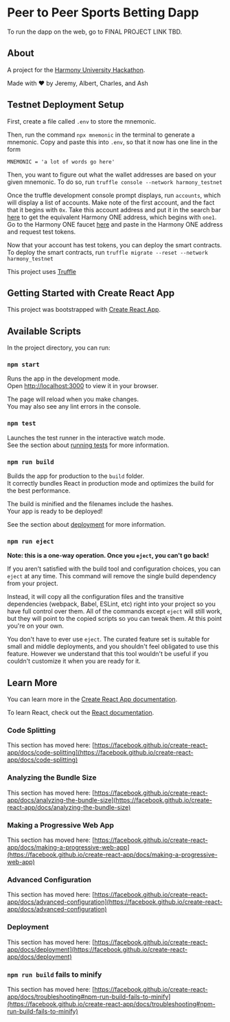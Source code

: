# Peer to Peer Sports Betting Dapp

To run the dapp on the web, go to FINAL PROJECT LINK TBD.

## About
A project for the [Harmony University Hackathon](https://taikai.network/en/harmonyprotocol/hackathons/hackthefuture/overview).

Made with ❤ by Jeremy, Albert, Charles, and Ash

## Testnet Deployment Setup
First, create a file called `.env` to store the mnemonic.

Then, run the command `npx mnemonic` in the terminal to generate a mnemonic. Copy and paste this into `.env`, so that it now has one line in the form
```
MNEMONIC = 'a lot of words go here'
```
Then, you want to figure out what the wallet addresses are based on your given mnemonic. To do so, run `truffle console --network harmony_testnet`

Once the truffle development console prompt displays, run `accounts`, which will display a list of accounts. Make note of the first account, and the fact that it begins with `0x`. Take this account address and put it in the search bar [here](https://explorer.pops.one/) to get the equivalent Harmony ONE address, which begins with `one1`. Go to the Harmony ONE faucet [here](https://faucet.pops.one/) and paste in the Harmony ONE address and request test tokens.

Now that your account has test tokens, you can deploy the smart contracts. To deploy the smart contracts, run `truffle migrate --reset --network harmony_testnet`

This project uses [Truffle](https://trufflesuite.com/truffle/)

## Getting Started with Create React App

This project was bootstrapped with [Create React App](https://github.com/facebook/create-react-app).

## Available Scripts

In the project directory, you can run:

### `npm start`

Runs the app in the development mode.\
Open [http://localhost:3000](http://localhost:3000) to view it in your browser.

The page will reload when you make changes.\
You may also see any lint errors in the console.

### `npm test`

Launches the test runner in the interactive watch mode.\
See the section about [running tests](https://facebook.github.io/create-react-app/docs/running-tests) for more information.

### `npm run build`

Builds the app for production to the `build` folder.\
It correctly bundles React in production mode and optimizes the build for the best performance.

The build is minified and the filenames include the hashes.\
Your app is ready to be deployed!

See the section about [deployment](https://facebook.github.io/create-react-app/docs/deployment) for more information.

### `npm run eject`

**Note: this is a one-way operation. Once you `eject`, you can't go back!**

If you aren't satisfied with the build tool and configuration choices, you can `eject` at any time. This command will remove the single build dependency from your project.

Instead, it will copy all the configuration files and the transitive dependencies (webpack, Babel, ESLint, etc) right into your project so you have full control over them. All of the commands except `eject` will still work, but they will point to the copied scripts so you can tweak them. At this point you're on your own.

You don't have to ever use `eject`. The curated feature set is suitable for small and middle deployments, and you shouldn't feel obligated to use this feature. However we understand that this tool wouldn't be useful if you couldn't customize it when you are ready for it.

## Learn More

You can learn more in the [Create React App documentation](https://facebook.github.io/create-react-app/docs/getting-started).

To learn React, check out the [React documentation](https://reactjs.org/).

### Code Splitting

This section has moved here: [https://facebook.github.io/create-react-app/docs/code-splitting](https://facebook.github.io/create-react-app/docs/code-splitting)

### Analyzing the Bundle Size

This section has moved here: [https://facebook.github.io/create-react-app/docs/analyzing-the-bundle-size](https://facebook.github.io/create-react-app/docs/analyzing-the-bundle-size)

### Making a Progressive Web App

This section has moved here: [https://facebook.github.io/create-react-app/docs/making-a-progressive-web-app](https://facebook.github.io/create-react-app/docs/making-a-progressive-web-app)

### Advanced Configuration

This section has moved here: [https://facebook.github.io/create-react-app/docs/advanced-configuration](https://facebook.github.io/create-react-app/docs/advanced-configuration)

### Deployment

This section has moved here: [https://facebook.github.io/create-react-app/docs/deployment](https://facebook.github.io/create-react-app/docs/deployment)

### `npm run build` fails to minify

This section has moved here: [https://facebook.github.io/create-react-app/docs/troubleshooting#npm-run-build-fails-to-minify](https://facebook.github.io/create-react-app/docs/troubleshooting#npm-run-build-fails-to-minify)
